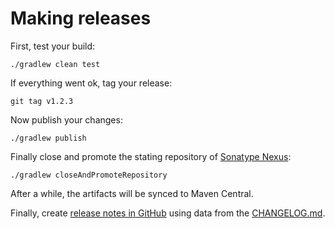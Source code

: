 # Making releases

First, test your build:

    ./gradlew clean test

If everything went ok, tag your release:

    git tag v1.2.3

Now publish your changes:

    ./gradlew publish
    
Finally close and promote the stating repository of [Sonatype Nexus](https://oss.sonatype.org/):

    ./gradlew closeAndPromoteRepository

After a while, the artifacts will be synced to Maven Central.

Finally, create [release notes in GitHub](https://github.com/EvidentSolutions/dalesbred/releases) using data from
the [CHANGELOG.md](../CHANGELOG.md).
